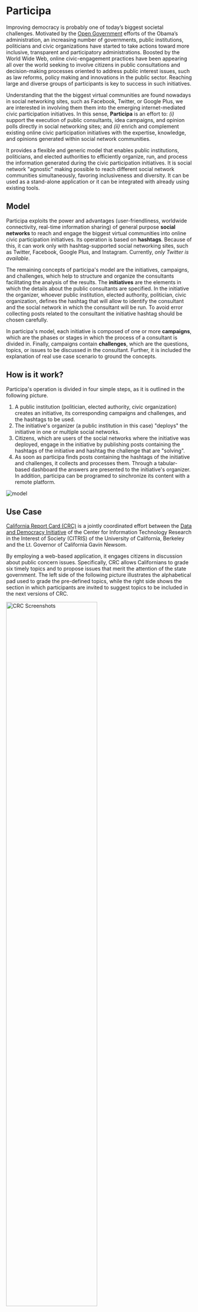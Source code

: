 Participa
=========

Improving democracy is probably one of today’s biggest societal challenges. Motivated by the [Open Government](https://petitions.whitehouse.gov) 
efforts of the Obama’s administration, an increasing number of governments, public institutions, politicians and 
civic organizations have started to take actions toward more inclusive, transparent and participatory administrations. 
Boosted by the World Wide Web, online civic-engagement practices have been appearing all over the world seeking to involve 
citizens in public consultations and decision-making processes oriented to address public interest issues, such as law reforms, 
policy making and innovations in the public sector. Reaching large and diverse groups of participants is key to success 
in such initiatives. 

Understanding that the the biggest virtual communities are found nowadays in social networking sites, such as Facebook, 
Twitter, or Google Plus, we are interested in involving them them into the emerging internet-mediated civic participation 
initiatives. In this sense, **Participa** is an effort to: *(i)* support the execution of public consultants, idea campaigns, 
and opinion polls directly in social networking sites; and *(ii)* enrich and complement existing online civic participation 
initiatives with the expertise, knowledge, and opinions generated within social network communities. 

It provides a flexible and generic model that enables public institutions, politicians, and elected authorities to 
efficiently organize, run, and process the information generated during the civic participation initiatives. It is social 
network "agnostic" making possible to reach different social network communities simultaneously, favoring inclusiveness 
and diversity. It can be used as a stand-alone application or it can be integrated with already using existing tools.


Model
-----
Participa exploits the power and advantages (user-friendliness, worldwide connectivity, real-time information sharing) of
general purpose **social networks** to reach and engage the biggest virtual communities into online civic participation 
initiatives. Its operation is based on **hashtags**. Because of this, it can work only with hashtag-supported social 
networking sites, such as Twitter, Facebook, Google Plus, and Instagram. Currently, *only Twitter is available*.

The remaining concepts of participa's model are the initiatives, campaigns, and challenges, which help to structure and
organize the consultants facilitating the analysis of the results. The **initiatives** are the elements in which the 
details about the public consultants are specified. In the initiative the organizer, whoever public institution, elected 
authority, politician, civic organization, defines the hashtag that will allow to identify the consultant and the social 
network in which the consultant will be run. To avoid error collecting posts related to the consultant the initiative 
hashtag should be chosen carefully. 

In participa's model, each initiative is composed of one or more **campaigns**, which are the phases or stages in which 
the process of a consultant is divided in. Finally, campaigns contain **challenges**, which are the questions, topics, or 
issues to be discussed in the consultant. Further, it is included the explanation of real use case scenario to ground 
the concepts.
  

How is it work?
---------------

Participa's operation is divided in four simple steps, as it is outlined in the following picture. 

1. A public institution (politician, elected authority, civic organization) creates an initiative, its corresponding 
campaigns and challenges, and the hashtags to be used.
2. The initiative's organizer (a public institution in this case) "deploys" the initiative in one or multiple social networks.
3. Citizens, which are users of the social networks where the initiative was deployed, engage in the initiative by 
publishing posts containing the hashtags of the initiative and hashtag the challenge that are "solving".
4. As soon as participa finds posts containing the hashtags of the initiative and challenges, it collects and processes 
them. Through a tabular-based dashboard the answers are presented to the initiative's organizer. In addition, participa 
can be programed to sinchronize its content with a remote platform.

![model](https://dl.dropboxusercontent.com/u/55956367/participa_model.png "Participa Model")


Use Case
-----------

[California Report Card (CRC)](http://www.californiareportcard.org) is a jointly coordinated effort between the 
[Data and Democracy Initiative](http://citris-uc.org/initiatives/democracy/) of the Center for Information Technology Research 
in the Interest of Society (CITRIS) of the University of California, Berkeley and the Lt. Governor of California Gavin Newsom. 

By employing a web-based application, it engages citizens in discussion about public concern issues. Specifically, 
CRC allows Californians to grade six timely topics and to propose issues that merit the attention of the state 
government. The left side of the following picture illustrates the alphabetical pad used to grade the pre-defined
topics, while the right side shows the section in which participants are invited to suggest topics to be included in the 
next versions of CRC.

<img alt="CRC Screenshots" src="https://dl.dropboxusercontent.com/u/55956367/crc_screenshots.png" height="70%" width="70%" />

Participa is currently being used to enable citizens of California to participate in CRC directly via Twitter. For doing so, 
participa was configured in the following way. California Report Card and *#careportcard* were defined as the 
**initiative** and the initiative **hashtag**, respectively. The two phases of CRC, "grading" and "proposing", were set 
as the **campaigns** of the initiatives. The six CRC issues were configured as the **challenges** of the grading campaign, 
while the request for new issues was defined as the challenge of the proposing campaign. Each challenge was associated to
a unique **hashtag**. Finally, Twitter was chosen as the **social network** to deploy the initiative.

The following picture shows participa in action. On the left, a participant grading with C the affordability of California colleges 
and universities (one of the six CRC discussion topics). In this sense, he attached to the grade the hashtag of the
initiative, **#careportcard**, and the hashtag associated to the graded issue, **#affordcolleges**. A similar approach was 
followed when proposing a new issue. As depicted on the right side of the picture, a participant sent his suggestion 
together with the hashtag of the initiative, **#careportcard** and the hashtag of the "solved" challenge, **#newissue**.

<img alt="CRC TW Screenshots" src="https://dl.dropboxusercontent.com/u/55956367/crc_tw_screenshots.png" height="70%" width="70%" />

Additional information on how to take part of CRC through Twitter can be found [here](https://dl.dropboxusercontent.com/u/55956367/Flyer_CRC_Twitter.pdf).

Installation
------------

1. Clone the repository `git clone https://github.com/joausaga/participa.git`

2. Go inside the repository folder and execute `pip install -r requirements.txt` to install dependencies 

3. Create a mysql database

4. Rename the file participa/settings.py.sample to participa/settings.py

5. Set the configuration parameters of the database in settings.py 

     ```
        DATABASES = {
            ...
                'NAME': '',
                'USER': '',
                'PASSWORD': '',
                'HOST': '',
                'PORT': '',
            ...
        }
      ```

6. Run `python manage.py migrate` to set up the database schema

7. Create a [Twitter application](https://apps.twitter.com) and give it read and write permissions

7. Rename the file cparte/config.sample to cparte/config

8. Set the Twitter application credentials in cparte/config

    ```
        [twitter_api]
        consumer_key = YOUR_TWITTER_APP_CONSUMER_KEY
        consumer_secret = YOUR_TWITTER_APP_CONSUMER_SECRET
        token = YOUR_TWITTER_APP_TOKEN
        token_secret = YOUR_TWITTER_APP_TOKEN_SECRET
    ```

9. Load initial settings `python manage.py loaddata config_data.json`

License
-------
MIT

Technologies
------------

1. [Django Framework > 1.7](https://www.djangoproject.com/)
2. [MySQL](http://www.mysql.com) database and its corresponding python package
3. [Tweepy](http://www.tweepy.org) a python-based Twitter API client
4. [Django Admin Bootstrapped App](https://riccardo.forina.me/bootstrap-your-django-admin-in-3-minutes)
5. [Django Bootstrap3 App](https://github.com/dyve/django-bootstrap3)
6. [Google API Client](https://developers.google.com/api-client-library/python/)
7. [Celery](http://www.celeryproject.org)
8. [Celery for Django](http://docs.celeryproject.org/en/latest/django/first-steps-with-django.html)
9. [Rabbit MQ](http://www.rabbitmq.com/install-generic-unix.html)

Let me know
-----------

If you use participa, please [write me](mailto:jorgesaldivar@gmail.com) a short message with a link to your project. 
It is not mandatory, but I will really appreciate it!